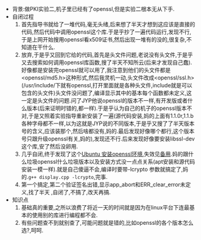 - 背景:做PKI实验二,机子里已经有了openssl,但是实验二根本无从下手.
- 自闭过程
    1. 首先指导书就给了一堆代码,毫无头绪,后来想了半天才想到这应该是直接的代码,然后代码中调用openssl这个库.于是乎抄了一遍代码运行,发现不行,于是上网开始搜用openssl看x509证书,然后出现一堆有的没的,很复杂,不知道在干什么.
    2. 放弃,于是乎又回到它给的代码,首先是头文件问题,老说没有<openssl>头文件,于是乎又去搜索如何调用openssl库函数,搜了半天不知所云(后来才发现自己蠢).好像都是安装完openssl就可以用了,我注意到他们的头文件都是<openssl/md5.h>这种形式,然后我灵机一动,头文件改成<openssl/ssl.h>(/usr/include/下就有openssl,打开里面就是各种头文件,include就是可以包含的头文件)头文件没问题了,编译显示其中的基本每个函数都未定义,这一定是头文件的问题.问了JYP他说openssl的版本不一样,有开发版或者什么版本(后来证明时错的,都一样).于是乎认为自己的机子的openssl版本不对,于是又照着实验指导重新安装了一遍(源代码安装,妈的上面有1.1.0r,1.1.b各种字母都不一样,以为这就是JYP说的不同版本,于是乎又搜了了半天版本号的含义,应该装那个,然后啥都没有,妈的.最后发现好像哪个都行,这个版本号只跟升级openssl有关,妈的),发现还不行.后来发现好像要安装libssl-dev这个库,安了然后没卵用.
    3. 几乎自闭,终于发现了这个[Ubuntu 安装openssl环境](https://blog.csdn.net/u011563434/article/details/51144282),失效见[备用](https://github.com/CSLP/C-Plus-Plus/blob/master/References/Ubuntu%20%E5%AE%89%E8%A3%85openssl%E7%8E%AF%E5%A2%83%20-%20%E6%B5%81%E5%90%9B%E5%B0%8F%E7%99%BD%20-%20CSDN%E5%8D%9A%E5%AE%A2.mhtml).妈的跟什么垃圾openssl什么垃圾版本以及安装方式没一点点关系(apt安装和源代码安装一模一样).就是自己傻逼不会,编译时要带-lcrypto 参数就搞定了,妈的.`g++ display.cpp -lcrypto`,完事.
  4. 第一个搞定,第二个验证签名出错,显示app\_abort和ERR\_clear\_error未定义,找了半天 ,自闭了,不搞了,改天再搞.
- 知识点
  1. 基础真的重要,之所以浪费了将近一天的时间就是因为在linux平台下连最基本的使用别的库进行编程都不会.
  2. 有些问题查不到就别查了,可能问题就是错的,比如openssl的各个版本怎么选?,呵呵.


